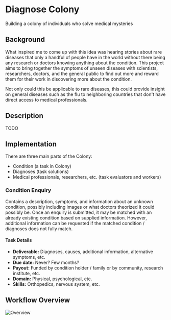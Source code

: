 # Diagnose Colony
Building a colony of individuals who solve medical mysteries

## Background
What inspired me to come up with this idea was hearing stories about rare diseases that only a handful of people have in the world without there being any research or doctors knowing anything about the condition. This project aims to bring together the symptoms of unseen diseases with scientists, researchers, doctors, and the general public to find out more and reward them for their work in discovering more about the condition.

Not only could this be applicable to rare diseases, this could provide insight on general diseases such as the flu to neighboring countries that don't have direct access to medical professionals.

## Description
TODO

## Implementation
There are three main parts of the Colony:
* Condition (a task in Colony)
* Diagnoses (task solutions)
* Medical professionals, researchers, etc. (task evaluators and workers)

### Condition Enquiry
Contains a description, symptoms, and information about an unknown condition, possibly including images or what doctors theorized it could possibly be. Once an enquiry is submitted, it may be matched with an already existing condition based on supplied information. However, additional information can be requested if the matched condition / diagnoses does not fully match.

#### Task Details
* __Deliverable:__ Diagnoses, causes, additional information, alternative symptoms, etc.
* __Due date:__ Never? Few months?
* __Payout:__ Funded by condition holder / family or by community, research institute, etc.
* __Domain:__ Physical, psychological, etc.
* __Skills:__ Orthopedics, nervous system, etc.

## Workflow Overview
![Overview](http://drive.google.com/uc?id=1l3NBQRbCcCjN6mUJGEsA_1ronVWOQeyu)

